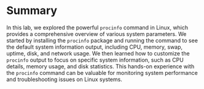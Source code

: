 # Summary

In this lab, we explored the powerful `procinfo` command in Linux, which provides a comprehensive overview of various system parameters. We started by installing the `procinfo` package and running the command to see the default system information output, including CPU, memory, swap, uptime, disk, and network usage. We then learned how to customize the `procinfo` output to focus on specific system information, such as CPU details, memory usage, and disk statistics. This hands-on experience with the `procinfo` command can be valuable for monitoring system performance and troubleshooting issues on Linux systems.
